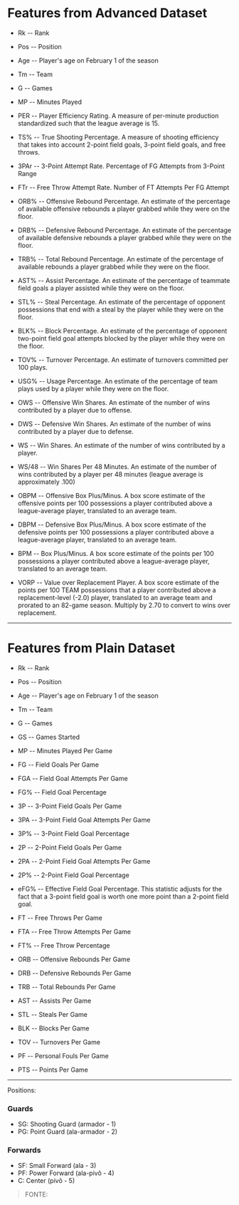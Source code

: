 # Features from Advanced Dataset

- Rk -- Rank

- Pos -- Position

- Age -- Player's age on February 1 of the season

- Tm -- Team

- G -- Games

- MP -- Minutes Played

- PER -- Player Efficiency Rating. A measure of per-minute production standardized such that the league average is 15.

- TS% -- True Shooting Percentage. A measure of shooting efficiency that takes into account 2-point field goals, 3-point field goals, and free throws.

- 3PAr -- 3-Point Attempt Rate. Percentage of FG Attempts from 3-Point Range

- FTr -- Free Throw Attempt Rate. Number of FT Attempts Per FG Attempt

- ORB% -- Offensive Rebound Percentage. An estimate of the percentage of available offensive rebounds a player grabbed while they were on the floor.

- DRB% -- Defensive Rebound Percentage. An estimate of the percentage of available defensive rebounds a player grabbed while they were on the floor.

- TRB% -- Total Rebound Percentage. An estimate of the percentage of available rebounds a player grabbed while they were on the floor.

- AST% -- Assist Percentage. An estimate of the percentage of teammate field goals a player assisted while they were on the floor.

- STL% -- Steal Percentage. An estimate of the percentage of opponent possessions that end with a steal by the player while they were on the floor.

- BLK% -- Block Percentage. An estimate of the percentage of opponent two-point field goal attempts blocked by the player while they were on the floor.

- TOV% -- Turnover Percentage. An estimate of turnovers committed per 100 plays.

- USG% -- Usage Percentage. An estimate of the percentage of team plays used by a player while they were on the floor.

- OWS -- Offensive Win Shares. An estimate of the number of wins contributed by a player due to offense.

- DWS -- Defensive Win Shares. An estimate of the number of wins contributed by a player due to defense.

- WS -- Win Shares. An estimate of the number of wins contributed by a player.

- WS/48 -- Win Shares Per 48 Minutes. An estimate of the number of wins contributed by a player per 48 minutes (league average is approximately .100)

- OBPM -- Offensive Box Plus/Minus. A box score estimate of the offensive points per 100 possessions a player contributed above a league-average player, translated to an average team.

- DBPM -- Defensive Box Plus/Minus. A box score estimate of the defensive points per 100 possessions a player contributed above a league-average player, translated to an average team.

- BPM -- Box Plus/Minus. A box score estimate of the points per 100 possessions a player contributed above a league-average player, translated to an average team.

- VORP -- Value over Replacement Player. A box score estimate of the points per 100 TEAM possessions that a player contributed above a replacement-level (-2.0) player, translated to an average team and prorated to an 82-game season. Multiply by 2.70 to convert to wins over replacement.

----------------------------------------------------------------- 

# Features from Plain Dataset

- Rk -- Rank

- Pos -- Position

- Age -- Player's age on February 1 of the season

- Tm -- Team

- G -- Games

- GS -- Games Started

- MP -- Minutes Played Per Game

- FG -- Field Goals Per Game

- FGA -- Field Goal Attempts Per Game

- FG% -- Field Goal Percentage

- 3P -- 3-Point Field Goals Per Game

- 3PA -- 3-Point Field Goal Attempts Per Game

- 3P% -- 3-Point Field Goal Percentage

- 2P -- 2-Point Field Goals Per Game

- 2PA -- 2-Point Field Goal Attempts Per Game

- 2P% -- 2-Point Field Goal Percentage

- eFG% -- Effective Field Goal Percentage. This statistic adjusts for the fact that a 3-point field goal is worth one more point than a 2-point field goal.

- FT -- Free Throws Per Game

- FTA -- Free Throw Attempts Per Game

- FT% -- Free Throw Percentage

- ORB -- Offensive Rebounds Per Game

- DRB -- Defensive Rebounds Per Game

- TRB -- Total Rebounds Per Game

- AST -- Assists Per Game

- STL -- Steals Per Game

- BLK -- Blocks Per Game

- TOV -- Turnovers Per Game

- PF -- Personal Fouls Per Game

- PTS -- Points Per Game


------

Positions:

### Guards
- SG: Shooting Guard (armador - 1)
- PG: Point Guard (ala-armador - 2) 

### Forwards
- SF: Small Forward (ala - 3)
- PF: Power Forward (ala-pivô - 4)
- C: Center (pivô - 5)




> FONTE: 